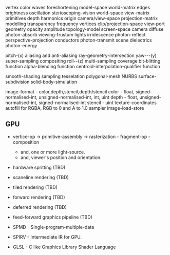 vertex          color               waves               foreshortening              model-space             world-matrix
edges           brightness          oscillation         sterioscoping-vision        world-space             view-matrix
primitives      depth               harmonics           origin                      camera/view-space       projection-matrix
modelling       transparency        frequency           vertices                    clip/projection-space   view-port
geometry        opacity             amplitude           topology-model              screen-space
camera          diffuse             photon-absorb       viewing-frustum
lights          irridescence        photon-reflect      perspective-projection
                conductors          photon-transmit     scene
                dielectrics         photon-energy


pitch-(x)       aliasing and anti-aliasing                      ray-geometry-intersection
yaw---(y)       super-sampling                                  compositing
roll--(z)       multi-sampling
                coverage
                bit-blitting function
                alpha-blending function
                centroid-interpolation-qualifier function

smooth-shading
sampling
tesselation
polygonal-mesh
NURBS
surface-subdivision
solid-body-simulation


image-format - color,depth,stencil,depth/stencil
  color - float, signed-normalised-int, unsigned-normalised-int, int, uint
  depth - float, unsigned-normalised-int, signed-normalised-int
  stencil - uint
texture-coordinates
autofill for RGBA, RGB to 0 and A to 1.0
sampler
image-load-store


GPU
---

* vertice-op -> primitive-assembly -> rasterization - fragment-op - composition
  * and, one or more light-source.
  * and, viewer's position and orientation.

* hardware spritting (TBD)
* scaneline rendering (TBD)
* tiled rendering (TBD)
* forward rendering (TBD)
* deferred rendering (TBD)
* feed-forward graphics pipeline (TBD)
* SPMD - Single-program-multiple-data
* SPIRV - Intermediate IR for GPU.
* GLSL - C like Graphics Library Shader Language
